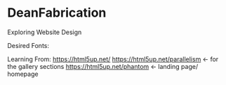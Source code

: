 # DeanFabrication
Exploring Website Design

Desired Fonts:
    <link rel="preconnect" href="https://fonts.googleapis.com">
    <link rel="preconnect" href="https://fonts.gstatic.com" crossorigin>
    <link href="https://fonts.googleapis.com/css2?family=Caveat&family=Pacifico&display=swap" rel="stylesheet">

Learning From:
    https://html5up.net/
    https://html5up.net/parallelism <- for the gallery sections
    https://html5up.net/phantom     <- landing page/ homepage
